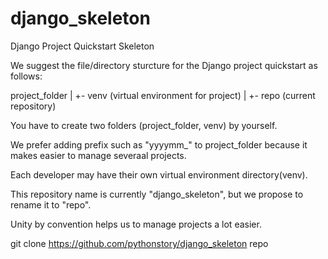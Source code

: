 # django_skeleton
Django Project Quickstart Skeleton

We suggest the file/directory sturcture for the Django project quickstart as follows:

project_folder
 |
 +- venv (virtual environment for project)
 |
 +- repo (current repository)

You have to create two folders (project_folder, venv) by yourself.

We prefer adding prefix such as "yyyymm_" to project_folder because it makes easier to manage severaal projects.

Each developer may have their own virtual environment directory(venv).

This repository name is currently "django_skeleton", but we propose to rename it to "repo".

Unity by convention helps us to manage projects a lot easier.

git clone https://github.com/pythonstory/django_skeleton repo
